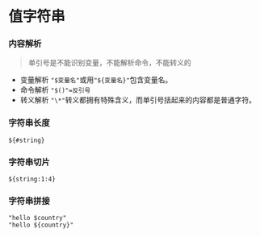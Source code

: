 # 值字符串

### 内容解析
> 单引号是不能识别变量，不能解析命令，不能转义的

* 变量解析 `"$变量名"`或用`"${变量名}"`包含变量名。
* 命令解析 `"$()"=反引号`
* 转义解析 `"\*"`转义都拥有特殊含义，而单引号括起来的内容都是普通字符。


### 字符串长度
```
${#string}
```
### 字符串切片
```
${string:1:4}
```

### 字符串拼接
```
"hello $country"
"hello ${country}"
```
